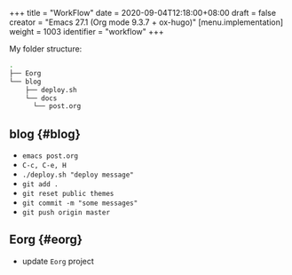 +++
title = "WorkFlow"
date = 2020-09-04T12:18:00+08:00
draft = false
creator = "Emacs 27.1 (Org mode 9.3.7 + ox-hugo)"
[menu.implementation]
  weight = 1003
  identifier = "workflow"
+++

My folder structure:

```bash
.
├── Eorg
└── blog
    ├── deploy.sh
    └── docs
      └── post.org
```


## blog {#blog}

-   `emacs post.org`
-   `C-c, C-e, H`
-   `./deploy.sh "deploy message"`
-   `git add .`
-   `git reset public themes`
-   `git commit -m "some messages"`
-   `git push origin master`


## Eorg {#eorg}

-   update `Eorg` project